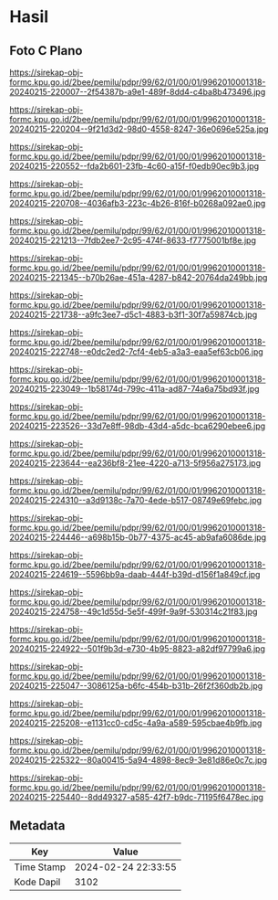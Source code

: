 # Hasil

## Foto C Plano

https://sirekap-obj-formc.kpu.go.id/2bee/pemilu/pdpr/99/62/01/00/01/9962010001318-20240215-220007--2f54387b-a9e1-489f-8dd4-c4ba8b473496.jpg

https://sirekap-obj-formc.kpu.go.id/2bee/pemilu/pdpr/99/62/01/00/01/9962010001318-20240215-220204--9f21d3d2-98d0-4558-8247-36e0696e525a.jpg

https://sirekap-obj-formc.kpu.go.id/2bee/pemilu/pdpr/99/62/01/00/01/9962010001318-20240215-220552--fda2b601-23fb-4c60-a15f-f0edb90ec9b3.jpg

https://sirekap-obj-formc.kpu.go.id/2bee/pemilu/pdpr/99/62/01/00/01/9962010001318-20240215-220708--4036afb3-223c-4b26-816f-b0268a092ae0.jpg

https://sirekap-obj-formc.kpu.go.id/2bee/pemilu/pdpr/99/62/01/00/01/9962010001318-20240215-221213--7fdb2ee7-2c95-474f-8633-f7775001bf8e.jpg

https://sirekap-obj-formc.kpu.go.id/2bee/pemilu/pdpr/99/62/01/00/01/9962010001318-20240215-221345--b70b26ae-451a-4287-b842-20764da249bb.jpg

https://sirekap-obj-formc.kpu.go.id/2bee/pemilu/pdpr/99/62/01/00/01/9962010001318-20240215-221738--a9fc3ee7-d5c1-4883-b3f1-30f7a59874cb.jpg

https://sirekap-obj-formc.kpu.go.id/2bee/pemilu/pdpr/99/62/01/00/01/9962010001318-20240215-222748--e0dc2ed2-7cf4-4eb5-a3a3-eaa5ef63cb06.jpg

https://sirekap-obj-formc.kpu.go.id/2bee/pemilu/pdpr/99/62/01/00/01/9962010001318-20240215-223049--1b58174d-799c-411a-ad87-74a6a75bd93f.jpg

https://sirekap-obj-formc.kpu.go.id/2bee/pemilu/pdpr/99/62/01/00/01/9962010001318-20240215-223526--33d7e8ff-98db-43d4-a5dc-bca6290ebee6.jpg

https://sirekap-obj-formc.kpu.go.id/2bee/pemilu/pdpr/99/62/01/00/01/9962010001318-20240215-223644--ea236bf8-21ee-4220-a713-5f956a275173.jpg

https://sirekap-obj-formc.kpu.go.id/2bee/pemilu/pdpr/99/62/01/00/01/9962010001318-20240215-224310--a3d9138c-7a70-4ede-b517-08749e69febc.jpg

https://sirekap-obj-formc.kpu.go.id/2bee/pemilu/pdpr/99/62/01/00/01/9962010001318-20240215-224446--a698b15b-0b77-4375-ac45-ab9afa6086de.jpg

https://sirekap-obj-formc.kpu.go.id/2bee/pemilu/pdpr/99/62/01/00/01/9962010001318-20240215-224619--5596bb9a-daab-444f-b39d-d156f1a849cf.jpg

https://sirekap-obj-formc.kpu.go.id/2bee/pemilu/pdpr/99/62/01/00/01/9962010001318-20240215-224758--49c1d55d-5e5f-499f-9a9f-530314c21f83.jpg

https://sirekap-obj-formc.kpu.go.id/2bee/pemilu/pdpr/99/62/01/00/01/9962010001318-20240215-224922--501f9b3d-e730-4b95-8823-a82df97799a6.jpg

https://sirekap-obj-formc.kpu.go.id/2bee/pemilu/pdpr/99/62/01/00/01/9962010001318-20240215-225047--3086125a-b6fc-454b-b31b-26f2f360db2b.jpg

https://sirekap-obj-formc.kpu.go.id/2bee/pemilu/pdpr/99/62/01/00/01/9962010001318-20240215-225208--e1131cc0-cd5c-4a9a-a589-595cbae4b9fb.jpg

https://sirekap-obj-formc.kpu.go.id/2bee/pemilu/pdpr/99/62/01/00/01/9962010001318-20240215-225322--80a00415-5a94-4898-8ec9-3e81d86e0c7c.jpg

https://sirekap-obj-formc.kpu.go.id/2bee/pemilu/pdpr/99/62/01/00/01/9962010001318-20240215-225440--8dd49327-a585-42f7-b9dc-71195f6478ec.jpg


## Metadata

| Key        | Value               |
| ---------- | ------------------- |
| Time Stamp | 2024-02-24 22:33:55 |
| Kode Dapil | 3102                |



